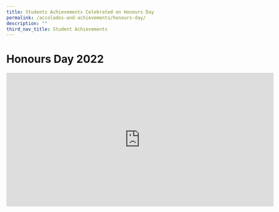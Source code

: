```yaml
---
title: Students Achievements Celebrated on Honours Day
permalink: /accolades-and-achievements/honours-day/
description: ""
third_nav_title: Student Achievements
---
```

Honours Day 2022
====


<iframe allowfullscreen="" allow="accelerometer; autoplay; clipboard-write; encrypted-media; gyroscope; picture-in-picture; web-share" frameborder="0" title="Qifa Honours Day 2022" src="https://www.youtube.com/embed/y1u1ogayMg4" height="350" width="700"></iframe>